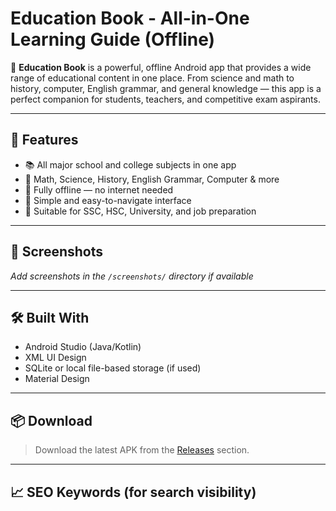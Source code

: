 # Education Book - All-in-One Learning Guide (Offline)

📘 **Education Book** is a powerful, offline Android app that provides a wide range of educational content in one place. From science and math to history, computer, English grammar, and general knowledge — this app is a perfect companion for students, teachers, and competitive exam aspirants.

---

## 🚀 Features

- 📚 All major school and college subjects in one app
- 🧮 Math, Science, History, English Grammar, Computer & more
- 📱 Fully offline — no internet needed
- 📝 Simple and easy-to-navigate interface
- 📖 Suitable for SSC, HSC, University, and job preparation

---

## 📸 Screenshots
_Add screenshots in the `/screenshots/` directory if available_

---

## 🛠️ Built With

- Android Studio (Java/Kotlin)
- XML UI Design
- SQLite or local file-based storage (if used)
- Material Design

---

## 📦 Download

> Download the latest APK from the [Releases](https://github.com/your-username/education-book/releases) section.

---

## 📈 SEO Keywords (for search visibility)

